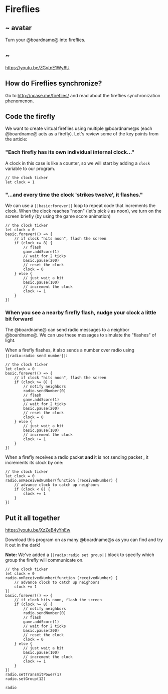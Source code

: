 # Fireflies

## ~ avatar

Turn your @boardname@ into fireflies.

## ~

https://youtu.be/ZGvtnE1Wy6U

## How do Fireflies synchronize?

Go to http://ncase.me/fireflies/ and read about the fireflies synchronization phenomenon.

## Code the firefly

We want to create virtual fireflies using multiple @boardname@s (each @boardname@ acts as a firefly).
Let's review some of the key points from the article:

### "Each firefly has its own individual internal clock..."

A clock in this case is like a counter, so we will start by adding a ``clock`` variable to our program.

```block
// the clock ticker
let clock = 1
```

### "...and every time the clock 'strikes twelve', it flashes."

We can use a ``||basic:forever||`` loop to repeat code that increments the clock.
When the clock reaches "noon" (let's pick `8` as noon), we turn on the screen briefly (by using the game score animation)

```block
// the clock ticker
let clock = 0
basic.forever(() => {
    // if clock "hits noon", flash the screen
    if (clock >= 8) {
        // flash
        game.addScore(1)
        // wait for 2 ticks
        basic.pause(200)
        // reset the clock
        clock = 0
    } else {
        // just wait a bit
        basic.pause(100)
        // increment the clock
        clock += 1
    }
})
```

### When you see a nearby firefly flash, nudge your clock a little bit forward

The @boardname@ can send radio messages to a neighbor @boardname@. We can use these messages to simulate the "flashes" of light. 

When a firefly flashes, it also sends a number over radio using ``||radio:radio send number||``:

```block
// the clock ticker
let clock = 0
basic.forever(() => {
    // if clock "hits noon", flash the screen
    if (clock >= 8) {
        // notify neighbors
        radio.sendNumber(0)
        // flash
        game.addScore(1)
        // wait for 2 ticks
        basic.pause(200)
        // reset the clock
        clock = 0
    } else {
        // just wait a bit
        basic.pause(100)
        // increment the clock
        clock += 1
    }
})
```

When a firefly receives a radio packet
**and** it is not sending packet
, it increments its clock by one:

```block
// the clock ticker
let clock = 0
radio.onReceivedNumber(function (receivedNumber) {
    // advance clock to catch up neighbors
    if (clock < 8) {
        clock += 1
    }
})
```

## Put it all together

https://youtu.be/XzZeB4yYnEw

Download this program on as many @boardname@s as you can find and try it out in the dark!

**Note:** We've added a ``||radio:radio set group||`` block to specify which group the firefly will communicate on. 

```blocks
// the clock ticker
let clock = 0
radio.onReceivedNumber(function (receivedNumber) {
    // advance clock to catch up neighbors
    clock += 1
})
basic.forever(() => {
    // if clock hits noon, flash the screen
    if (clock >= 8) {
        // notify neighbors
        radio.sendNumber(0)
        // flash
        game.addScore(1)
        // wait for 2 ticks
        basic.pause(200)
        // reset the clock
        clock = 0
    } else {
        // just wait a bit
        basic.pause(100)
        // increment the clock
        clock += 1
    }
})
radio.setTransmitPower(1)
radio.setGroup(12)
```

```package
radio
```